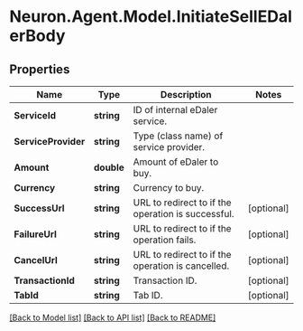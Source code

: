 # Neuron.Agent.Model.InitiateSellEDalerBody

## Properties

Name | Type | Description | Notes
------------ | ------------- | ------------- | -------------
**ServiceId** | **string** | ID of internal eDaler service. | 
**ServiceProvider** | **string** | Type (class name) of service provider. | 
**Amount** | **double** | Amount of eDaler to buy. | 
**Currency** | **string** | Currency to buy. | 
**SuccessUrl** | **string** | URL to redirect to if the operation is successful. | [optional] 
**FailureUrl** | **string** | URL to redirect to if the operation fails. | [optional] 
**CancelUrl** | **string** | URL to redirect to if the operation is cancelled. | [optional] 
**TransactionId** | **string** | Transaction ID. | [optional] 
**TabId** | **string** | Tab ID. | [optional] 

[[Back to Model list]](../README.md#documentation-for-models) [[Back to API list]](../README.md#documentation-for-api-endpoints) [[Back to README]](../README.md)


